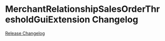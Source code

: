 # MerchantRelationshipSalesOrderThresholdGuiExtension Changelog

[Release Changelog](https://github.com/spryker/merchant-relationship-sales-order-threshold-gui-extension/releases)
